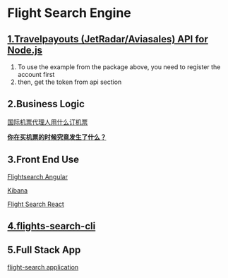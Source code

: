 # Flight Search Engine



## [1.Travelpayouts (JetRadar/Aviasales) API for Node.js](https://github.com/Alex7Kom/node-travelpayouts/blob/HEAD/README-en.md#example)

1. To use the example from the package above, you need to register the account first
2. then, get the token from api section

## 2.Business Logic

[国际机票代理人用什么订机票](https://zhuanlan.zhihu.com/p/83690290)

[**你在买机票的时候究竟发生了什么？**](https://www.pingwest.com/a/186690)



## 3.Front End Use

[Flightsearch Angular](https://github.com/deepakvijay/flight-search-engine)

[Kibana](https://github.com/jeancsil/flight-spy)

[Flight Search React](https://github.com/smishra11/Flight_Search)

## [4.flights-search-cli](https://github.com/jaebradley/flights-search-cli)



## 5.Full Stack App

[flight-search application](https://github.com/belcosta/Flight-with-us)